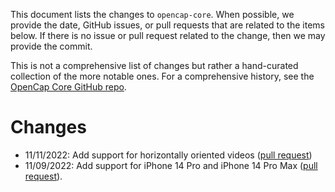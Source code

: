 This document lists the changes to `opencap-core`. When possible, we provide the date, GitHub issues, or pull requests that are related to the items below. If there is no issue or pull request related to the change, then we may provide the commit.

This is not a comprehensive list of changes but rather a hand-curated collection of the more notable ones. For a comprehensive history, see the [OpenCap Core GitHub repo](https://github.com/stanfordnmbl/opencap-core).

Changes
=======
- 11/11/2022: Add support for horizontally oriented videos ([pull request](https://github.com/stanfordnmbl/opencap-core/pull/9))
- 11/09/2022: Add support for iPhone 14 Pro and iPhone 14 Pro Max ([pull request](https://github.com/stanfordnmbl/opencap-core/pull/4)).
